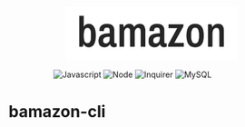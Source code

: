 <p align="center"><img width=60% src="https://github.com/devingprice/bamazon-cli/blob/master/images/github_header.png"></p>

&nbsp;&nbsp;&nbsp;&nbsp;&nbsp;&nbsp;&nbsp;&nbsp;&nbsp;&nbsp;&nbsp;&nbsp;&nbsp;&nbsp;&nbsp;&nbsp;&nbsp;&nbsp;&nbsp;
![Javascript](https://img.shields.io/badge/language-Javascript-green.svg?logo=javascript)
![Node](https://img.shields.io/badge/Javascript-Node.js-green.svg?logo=node.js)
![Inquirer](https://img.shields.io/badge/Library-Inquirer-orange.svg)
![MySQL](https://img.shields.io/badge/Library-MySQL-orange.svg)

<p align="center"> </p>

# bamazon-cli
